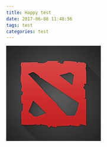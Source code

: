 ```yaml
---
title: Happy test
date: 2017-06-08 11:48:56
tags: test
categories: test
---
```


![Image text](https://raw.githubusercontent.com/leafxixi/Blog/master/themes/leaf/source/images/dota2.jpg)

<!-- more -->
